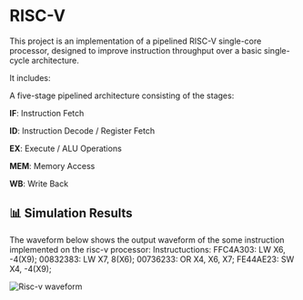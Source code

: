 # RISC-V

This project is an implementation of a pipelined RISC-V single-core processor, designed to improve instruction throughput over a basic single-cycle architecture.

It includes:

A five-stage pipelined architecture consisting of the stages:

**IF**: Instruction Fetch

**ID**: Instruction Decode / Register Fetch

**EX**: Execute / ALU Operations

**MEM**: Memory Access

**WB**: Write Back

## 📊 Simulation Results

The waveform below shows the output waveform of the some instruction implemented on the risc-v processor:
Instructuctions: 
FFC4A303: LW X6, -4(X9);
00832383: LW X7, 8(X6);
00736233: OR X4, X6, X7;
FE44AE23: SW X4, -4(X9);

![Risc-v waveform]()
